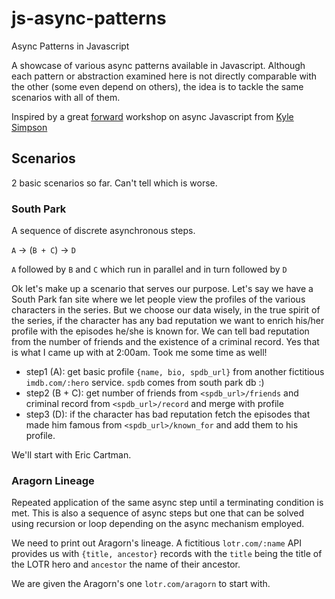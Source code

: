 # js-async-patterns
Async Patterns in Javascript

A showcase of various async patterns available in Javascript. Although each pattern or abstraction examined here is not directly comparable with the other (some even depend on others), the idea is to tackle the same scenarios with all of them.

Inspired by a great [forward](http://forwardconference.org) workshop on async Javascript from [Kyle Simpson](http://getify.me)

## Scenarios
2 basic scenarios so far. Can't tell which is worse.

### South Park
A sequence of discrete asynchronous steps.

`A` -> (`B + C`) -> `D`

`A` followed by `B` and `C` which run in parallel and in turn followed by `D`

Ok let's make up a scenario that serves our purpose. Let's say we have a South Park fan site where we let people view the profiles of the various characters in the series. But we choose our data wisely, in the true spirit of the series, if the character has any bad reputation we want to enrich his/her profile with the episodes he/she is known for. We can tell bad reputation from the number of friends and the existence of a criminal record. Yes that is what I came up with at 2:00am. Took me some time as well!

* step1 (A): get basic profile `{name, bio, spdb_url}` from another fictitious `imdb.com/:hero` service. `spdb` comes from south park db :)
* step2 (B + C): get number of friends from `<spdb_url>/friends` and criminal record from `<spdb_url>/record` and merge with profile
* step3 (D): if the character has bad reputation fetch the episodes that made him famous from `<spdb_url>/known_for` and add them to his profile.

We'll start with Eric Cartman.

### Aragorn Lineage
Repeated application of the same async step until a terminating condition is met.
This is also a sequence of async steps but one that can be solved using
recursion or loop depending on the async mechanism employed.

We need to print out Aragorn's lineage. A fictitious `lotr.com/:name` API provides us with `{title, ancestor}` records with the `title` being the title of the LOTR hero and `ancestor` the name of their ancestor.

We are given the Aragorn's one `lotr.com/aragorn` to start with.
